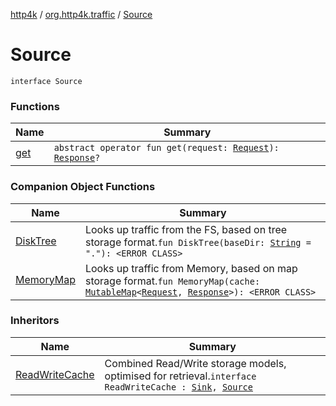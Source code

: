 [http4k](../../index.md) / [org.http4k.traffic](../index.md) / [Source](./index.md)

# Source

`interface Source`

### Functions

| Name | Summary |
|---|---|
| [get](get.md) | `abstract operator fun get(request: `[`Request`](../../org.http4k.core/-request/index.md)`): `[`Response`](../../org.http4k.core/-response/index.md)`?` |

### Companion Object Functions

| Name | Summary |
|---|---|
| [DiskTree](-disk-tree.md) | Looks up traffic from the FS, based on tree storage format.`fun DiskTree(baseDir: `[`String`](https://kotlinlang.org/api/latest/jvm/stdlib/kotlin/-string/index.html)` = "."): <ERROR CLASS>` |
| [MemoryMap](-memory-map.md) | Looks up traffic from Memory, based on map storage format.`fun MemoryMap(cache: `[`MutableMap`](https://kotlinlang.org/api/latest/jvm/stdlib/kotlin.collections/-mutable-map/index.html)`<`[`Request`](../../org.http4k.core/-request/index.md)`, `[`Response`](../../org.http4k.core/-response/index.md)`>): <ERROR CLASS>` |

### Inheritors

| Name | Summary |
|---|---|
| [ReadWriteCache](../-read-write-cache/index.md) | Combined Read/Write storage models, optimised for retrieval.`interface ReadWriteCache : `[`Sink`](../-sink/index.md)`, `[`Source`](./index.md) |

